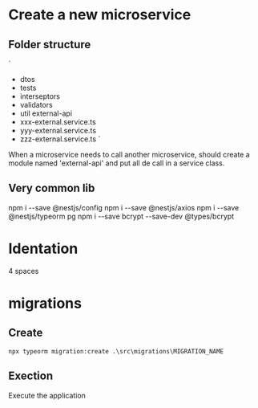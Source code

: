# Create a new microservice

## Folder structure

`
<module>
  - dtos
  - tests
  - interseptors
  - validators
  - util
external-api
  - xxx-external.service.ts
  - yyy-external.service.ts
  - zzz-external.service.ts
`

When a microservice needs to call another microservice, should create a module named
'external-api' and put all de call in a service class.


## Very common lib

npm i --save @nestjs/config
npm i --save @nestjs/axios 
npm i --save @nestjs/typeorm pg
npm i --save bcrypt --save-dev @types/bcrypt


# Identation

4 spaces

# migrations

## Create
`
npx typeorm migration:create .\src\migrations\MIGRATION_NAME
`

## Exection
Execute the application